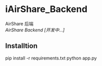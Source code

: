 # iAirShare_Backend

AirShare 后端  
*AirShare Backend [开发中...]*

## Installtion
  pip install -r requirements.txt
  python app.py
